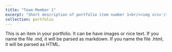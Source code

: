 ```yaml
---
title: "Team Member 1"
excerpt: "Short description of portfolio item number 1<br/><img src='/images/bio-photo-2.jpg'>"
collection: portfolio
---
```


This is an item in your portfolio. It can be have images or nice text. If you name the file .md, it will be parsed as markdown. If you name the file .html, it will be parsed as HTML. 
